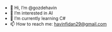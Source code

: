 - 👋 Hi, I’m @gozdehavin
- 👀 I’m interested in AI
- 🌱 I’m currently learning C#
- 📫 How to reach me: havinfidan29@gmail.com

